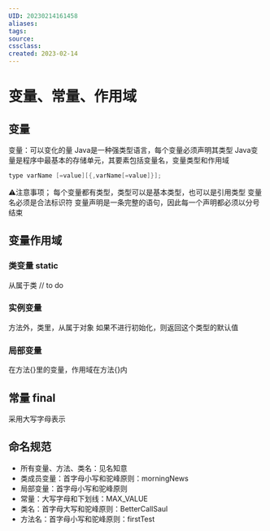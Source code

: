 ```yaml
---
UID: 20230214161458 
aliases: 
tags: 
source: 
cssclass: 
created: 2023-02-14
---
```


# 变量、常量、作用域

## 变量
变量：可以变化的量
Java是一种强类型语言，每个变量必须声明其类型
Java变量是程序中最基本的存储单元，其要素包括变量名，变量类型和作用域
```Java
type varName [=value][{,varName[=value]}];
```
⚠️注意事项；
每个变量都有类型，类型可以是基本类型，也可以是引用类型
变量名必须是合法标识符
变量声明是一条完整的语句，因此每一个声明都必须以分号结束

## 变量作用域
### 类变量 static
从属于类
// to do
### 实例变量
方法外，类里，从属于对象
如果不进行初始化，则返回这个类型的默认值
### 局部变量
在方法{}里的变量，作用域在方法{}内

## 常量 final
采用大写字母表示

## 命名规范
* 所有变量、方法、类名：见名知意
* 类成员变量：首字母小写和驼峰原则：morningNews
* 局部变量：首字母小写和驼峰原则
* 常量：大写字母和下划线：MAX_VALUE
* 类名：首字母大写和驼峰原则：BetterCallSaul
* 方法名：首字母小写和驼峰原则：firstTest